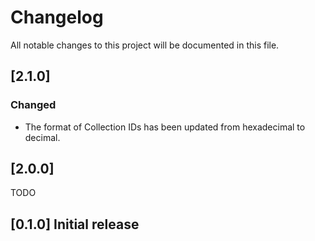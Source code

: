 # Changelog

All notable changes to this project will be documented in this file.

## [2.1.0]

### Changed

- The format of Collection IDs has been updated from hexadecimal to decimal.

## [2.0.0]

TODO

## [0.1.0] Initial release
